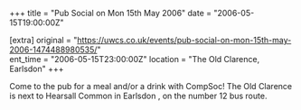 +++
title = "Pub Social on Mon 15th May 2006"
date = "2006-05-15T19:00:00Z"

[extra]
original = "https://uwcs.co.uk/events/pub-social-on-mon-15th-may-2006-1474488980535/"    
ent_time = "2006-05-15T23:00:00Z"
location = "The Old Clarence, Earlsdon"
+++

Come to the pub for a meal and/or a drink with CompSoc\! The Old Clarence is next to Hearsall Common in Earlsdon , on the number 12 bus route.


